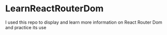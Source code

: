 # LearnReactRouterDom
I used this repo to display and learn more information on React Router Dom and practice its use
